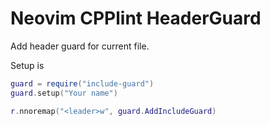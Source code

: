 # Neovim CPPlint HeaderGuard

Add header guard for current file.

Setup is


```lua
guard = require("include-guard")
guard.setup("Your name")

r.nnoremap("<leader>w", guard.AddIncludeGuard)

```
